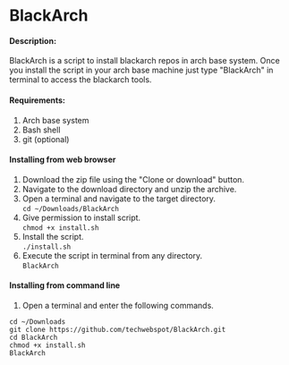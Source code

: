 # BlackArch

#### Description:
BlackArch is a script to install blackarch repos in arch base system. Once you install the script in your arch base machine just type "BlackArch" in terminal to access the blackarch tools.

#### Requirements:
1. Arch base system
2. Bash shell
3. git (optional)

#### Installing from web browser  
1. Download the zip file using the "Clone or download" button.
2. Navigate to the download directory and unzip the archive.
3. Open a terminal and navigate to the target directory.  
`cd ~/Downloads/BlackArch`
4. Give permission to install script.  
`chmod +x install.sh`
4. Install the script.  
`./install.sh`
5. Execute the script in terminal from any directory.  
`BlackArch`

#### Installing from command line
1. Open a terminal and enter the following commands.  
```
cd ~/Downloads
git clone https://github.com/techwebspot/BlackArch.git
cd BlackArch
chmod +x install.sh
BlackArch
```
